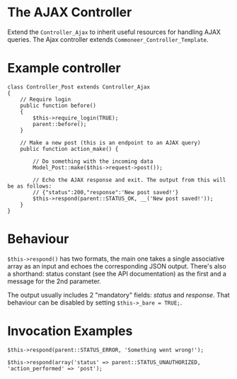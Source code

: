 # The AJAX Controller

Extend the `Controller_Ajax` to inherit useful resources for handling AJAX queries.
The Ajax controller extends `Commoneer_Controller_Template`.

# Example controller

    class Controller_Post extends Controller_Ajax
	{
		// Require login
		public function before()
		{
			$this->require_login(TRUE);
			parent::before();
		}

		// Make a new post (this is an endpoint to an AJAX query)
		public function action_make() {

			// Do something with the incoming data
			Model_Post::make($this->request->post());

			// Echo the AJAX response and exit. The output from this will be as follows:
			// {"status":200,"response":'New post saved!'}
			$this->respond(parent::STATUS_OK, __('New post saved!'));
		}
	}

# Behaviour

`$this->respond()` has two formats, the main one takes a single associative array as an input and echoes the corresponding JSON output.
There's also a shorthand: status constant (see the API documentation) as the first and a message for the 2nd parameter.

The output usually includes 2 "mandatory" fields: _status_ and _response_. That behaviour can be disabled by setting `$this->_bare = TRUE;`.

# Invocation Examples
	$this->respond(parent::STATUS_ERROR, 'Something went wrong!');

	$this->respond(array('status' => parent::STATUS_UNAUTHORIZED, 'action_performed' => 'post');
